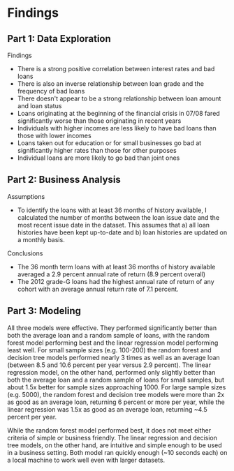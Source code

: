# Findings

## Part 1: Data Exploration

Findings
- There is a strong positive correlation between interest rates and bad loans
- There is also an inverse relationship between loan grade and the frequency of bad loans
- There doesn't appear to be a strong relationship between loan amount and loan status
- Loans originating at the beginning of the financial crisis in 07/08 fared significantly worse than those originating in recent years
- Individuals with higher incomes are less likely to have bad loans than those with lower incomes
- Loans taken out for education or for small businesses go bad at significantly higher rates than those for other purposes
- Individual loans are more likely to go bad than joint ones

## Part 2: Business Analysis

Assumptions 
- To identify the loans with at least 36 months of history available, I calculated the number of months between the loan issue date and the most recent issue date in the dataset. This assumes that a) all loan histories have been kept up-to-date and b) loan histories are updated on a monthly basis.

Conclusions 
- The 36 month term loans with at least 36 months of history available averaged a 2.9 percent annual rate of return (8.9 percent overall)
- The 2012 grade-G loans had the highest annual rate of return of any cohort with an average annual return rate of 7.1 percent. 

## Part 3: Modeling
All three models were effective. They performed significantly better than both the average loan and a random sample of loans, with the random forest model performing best and the linear regression model performing least well. For small sample sizes (e.g. 100-200) the random forest and decision tree models performed nearly 3 times as well as an average loan (between 8.5 and 10.6 percent per year versus 2.9 percent). The linear regression model, on the other hand, performed only slightly better than both the average loan and a random sample of loans for small samples, but about 1.5x better for sample sizes approaching 1000. For large sample sizes (e.g. 5000), the random forest and decision tree models were more than 2x as good as an average loan, returning 6 percent or more per year, while the linear regression was 1.5x as good as an average loan, returning ~4.5 percent per year. 

While the random forest model performed best, it does not meet either criteria of simple or business friendly. The linear regression and decision tree models, on the other hand, are intuitive and simple enough to be used in a business setting. Both model ran quickly enough (~10 seconds each) on a local machine to work well even with larger datasets. 

